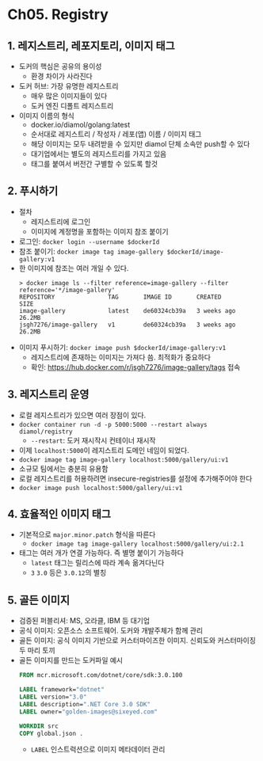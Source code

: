 # Ch05. Registry

## 1. 레지스트리, 레포지토리, 이미지 태그
* 도커의 핵심은 공유의 용이성
  * 환경 차이가 사라진다
* 도커 허브: 가장 유명한 레지스트리
  * 매우 많은 이미지들이 있다
  * 도커 엔진 디폴트 레지스트리
* 이미지 이름의 형식
  * docker.io/diamol/golang:latest
  * 순서대로 레지스트리 / 작성자 / 레포(앱) 이름 / 이미지 태그
  * 해당 이미지는 모두 내려받을 수 있지만 diamol 단체 소속만 push할 수 있다
  * 대기업에서는 별도의 레지스트리를 가지고 있음
  * 태그를 붙여서 버전간 구별할 수 있도록 할것

## 2. 푸시하기
* 절차
  * 레지스트리에 로그인
  * 이미지에 계정명을 포함하는 이미지 참조 붙이기
* 로그인: `docker login --username $dockerId`
* 참조 붙이기: `docker image tag image-gallery $dockerId/image-gallery:v1`
* 한 이미지에 참조는 여러 개일 수 있다.
    ```
    > docker image ls --filter reference=image-gallery --filter reference='*/image-gallery'
    REPOSITORY               TAG       IMAGE ID       CREATED       SIZE
    image-gallery            latest    de60324cb39a   3 weeks ago   26.2MB
    jsgh7276/image-gallery   v1        de60324cb39a   3 weeks ago   26.2MB
    ```
* 이미지 푸시하기: `docker image push $dockerId/image-gallery:v1`
  * 레지스트리에 존재하는 이미지는 가져다 씀. 최적화가 중요하다
  * 확인: https://hub.docker.com/r/jsgh7276/image-gallery/tags 접속

## 3. 레지스트리 운영
* 로컬 레지스트리가 있으면 여러 장점이 있다.
* `docker container run -d -p 5000:5000 --restart always diamol/registry`
  * `--restart`: 도커 재시작시 컨테이너 재시작
* 이제 `localhost:5000`이 레지스트리 도메인 네임이 되었다.
* `docker image tag image-gallery localhost:5000/gallery/ui:v1`
* 소규모 팀에서는 충분히 유용함
* 로컬 레지스트리를 허용하려면 insecure-registries를 설정에 추가해주어야 한다
* `docker image push localhost:5000/gallery/ui:v1`

## 4. 효율적인 이미지 태그
* 기본적으로 `major.minor.patch` 형식을 따른다
  * `docker image tag image-gallery localhost:5000/gallery/ui:2.1`
* 태그는 여러 개가 연결 가능하다. 즉 별명 붙이기 가능하다
  * `latest` 태그는 릴리스에 따라 계속 옮겨다닌다
  * `3` `3.0` 등은 `3.0.12`의 별칭

## 5. 골든 이미지
* 검증된 퍼블리셔: MS, 오라클, IBM 등 대기업
* 공식 이미지: 오픈소스 소프트웨어. 도커와 개발주체가 함께 관리
* 골든 이미지: 공식 이미지 기반으로 커스터마이즈한 이미지. 신뢰도와 커스터마이징 두 마리 토끼
* 골든 이미지를 만드는 도커파일 예시
  ```dockerfile
  FROM mcr.microsoft.com/dotnet/core/sdk:3.0.100
  
  LABEL framework="dotnet"
  LABEL version="3.0"
  LABEL description=".NET Core 3.0 SDK"
  LABEL owner="golden-images@sixeyed.com"
  
  WORKDIR src
  COPY global.json .
  ```
  * `LABEL` 인스트럭션으로 이미지 메타데이터 관리






